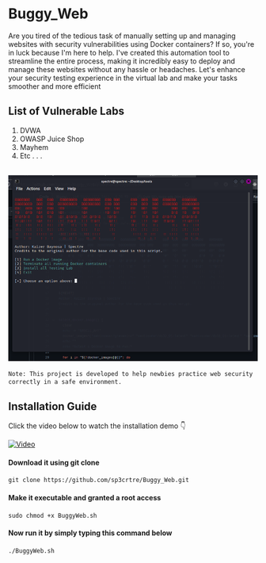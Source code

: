 # Buggy_Web


Are you tired of the tedious task of manually setting up and managing websites with security vulnerabilities using Docker containers? If so, you're in luck because I'm here to help. I've created this automation tool to streamline the entire process, making it incredibly easy to deploy and manage these websites without any hassle or headaches. Let's enhance your security testing experience in the virtual lab and make your tasks smoother and more efficient

## List of Vulnerable Labs
<ol>
  <li> DVWA</li>
  <li> OWASP Juice Shop</li>
  <li> Mayhem</li>
  <li> Etc . . .</li>
</ol>

<br />

<img src="/buggy.png" alt="banner" />

```
Note: This project is developed to help newbies practice web security correctly in a safe environment.
```

## Installation Guide

Click the video below to watch the installation demo 👇

[![Video](https://img.youtube.com/vi/EkBB-AniNnU/0.jpg)](https://www.youtube.com/watch?v=EkBB-AniNnU)


#### Download it using git clone

```
git clone https://github.com/sp3crtre/Buggy_Web.git
```

#### Make it executable and granted a root access

```
sudo chmod +x BuggyWeb.sh
```

#### Now run it by simply typing this command below

```
./BuggyWeb.sh
```
